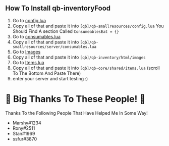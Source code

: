 ## How To Install **qb-inventoryFood**

1. Go to [config.lua](https://github.com/Marshxan/qb-inventoryfood/blob/main/config.lua)
2. Copy all of that and paste it into ``[qb]/qb-smallresources/config.lua`` You Should Find A section Called ``ConsumeablesEat = {}``
3. Go to [consumables.lua](https://github.com/Marshxan/qb-inventoryfood/blob/main/consumables.lua) 
4. Copy all of that and paste it into ``[qb]/qb-smallresources/server/consumables.lua``
5. Go to [Images](https://github.com/Marshxan/qb-inventoryfood/tree/main/images)
6. Copy all of that and paste it into ``[qb]/qb-inventory/html/images``
7. Go to [Items.lua](https://github.com/Marshxan/qb-inventoryfood/blob/main/items.lua)
8. Copy all of that and paste it into ``[qb]/qb-core/shared/items.lua`` (scroll To The Bottom And Paste There)
9. enter your server and start testing :)

# 🎉 Big Thanks To These People! 🎉

Thanks To the Following People That Have Helped Me In Some Way!

- Marshy#1234
- Rony#2511
- Stan#1969
- ssfur#3870